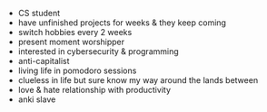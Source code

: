 - CS student
- have unfinished projects for weeks & they keep coming
- switch hobbies every 2 weeks
- present moment worshipper
- interested in cybersecurity & programming
- anti-capitalist
- living life in pomodoro sessions
- clueless in life but sure know my way around the lands between
- love & hate relationship with productivity
- anki slave

<!---
zsoci1/zsoci1 is a ✨ special ✨ repository because its `README.md` (this file) appears on your GitHub profile.
You can click the Preview link to take a look at your changes.
--->
